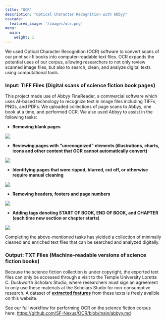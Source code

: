 ```yaml
---
title: "OCR"
description: "Optical Character Recognition with Abbyy"
cascade:
  featured_image: '/images/ocr.png'
menu:
  main:
    weight: 1
---
```


We used Optical Character Recognition (OCR) software to convert scans of our print sci-fi books into computer-readable text files. OCR expands the potential uses of our corpus, allowing researchers to not only review scanned image files, but also to search, clean, and analyze digital texts using computational tools.

### Input: TIFF Files (Digital scans of science fiction book pages)

This project made use of Abbyy FineReader, a commercial software which uses AI-based technology to recognize text in image files including TIFFs, PNGs, and PDFs. We uploaded collections of page scans to Abbyy, one book at a time, and performed OCR. We also used Abbyy to assist in the following tasks: 

- **Removing blank pages**

 ![](/images/ocr_blank.png)

* **Reviewing pages with "unrecognized" elements (illustrations, charts, icons and other content that OCR cannot automatically convert)**

 ![](/images/ocr_unrecognized.png)


* **Identifying pages that were ripped, blurred, cut off, or otherwise require manual cleaning**

 ![](/images/ocr_cut.png)

* **Removing headers, footers and page numbers**

 ![](/images/ocr_header.png)

* **Adding tags denoting START OF BOOK, END OF BOOK, and CHAPTER (each time new section or chapter starts)**

 ![](/images/ocr_chapter.png)

Completing the above-mentioned tasks has yielded a collection of minimally cleaned and enriched text files that can be searched and analyzed digitally. 

### Output: TXT Files (Machine-readable versions of science fiction books)

Because the science fiction collection is under copyright, the exported text files can only be accessed through a visit to the Temple University Loretta C. Duckworth Scholars Studio, where researchers must sign an agreement to only use these materials at the Scholars Studio for non-consumptive research. A dataset of **[extracted features](https://github.com/SF-Nexus/extracted-features)** from these texts is freely availble on this website. 

See our full workflow for performing  OCR on the science fiction corpus here: https://github.com/SF-Nexus/OCR/blob/main/abbyy.md  
